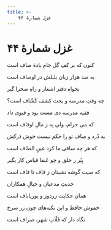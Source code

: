 ```yaml
---
title: >-
    غزل شمارهٔ ۴۴
---
```

# غزل شمارهٔ ۴۴

<div class="b" id="bn1"><div class="m1"><p>کنون که بر کفِ گل جامِ بادهٔ صاف است</p></div>
<div class="m2"><p>به صد هزار زبان بلبلش در اوصاف است</p></div></div>
<div class="b" id="bn2"><div class="m1"><p>بخواه دفتر اشعار و راهِ صحرا گیر</p></div>
<div class="m2"><p>چه وقتِ مدرسه و بحث کشف کَشّاف است؟</p></div></div>
<div class="b" id="bn3"><div class="m1"><p>فقیه مدرسه دی مست بود و فتوی داد</p></div>
<div class="m2"><p>که می حرام، ولی بِه ز مالِ اوقاف است</p></div></div>
<div class="b" id="bn4"><div class="m1"><p>به دُرد و صاف تو را حکم نیست خوش دَرکَش</p></div>
<div class="m2"><p>که هر چه ساقی ما کرد عینِ الطاف است</p></div></div>
<div class="b" id="bn5"><div class="m1"><p>بِبُر ز خلق و چو عَنقا قیاس کار بگیر</p></div>
<div class="m2"><p>که صیت گوشه نشینان ز قاف تا قاف است</p></div></div>
<div class="b" id="bn6"><div class="m1"><p>حدیثِ مدعیان و خیالِ همکاران</p></div>
<div class="m2"><p>همان حکایت زردوز و بوریاباف است</p></div></div>
<div class="b" id="bn7"><div class="m1"><p>خموش حافظ و این نکته‌های چون زر سرخ</p></div>
<div class="m2"><p>نگاه دار که قَلّابِ شهر، صراف است</p></div></div>
